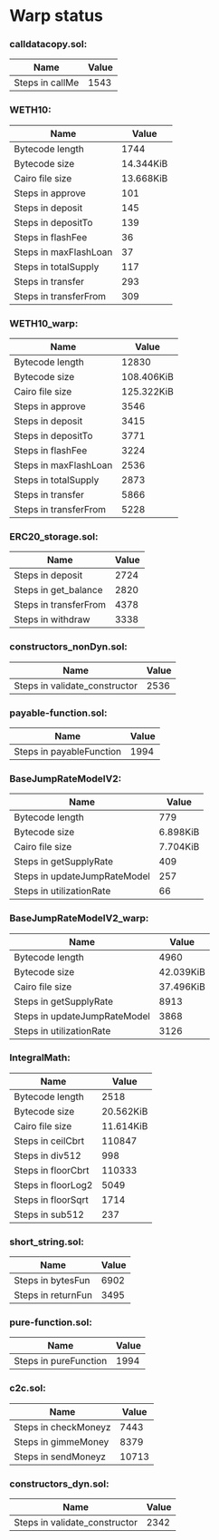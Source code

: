 # Warp status
### calldatacopy.sol:
| Name | Value |
| ----------- | ----------- |
| Steps in callMe | 1543 |
### WETH10:
| Name | Value |
| ----------- | ----------- |
| Bytecode length | 1744 |
| Bytecode size | 14.344KiB |
| Cairo file size | 13.668KiB |
| Steps in approve | 101 |
| Steps in deposit | 145 |
| Steps in depositTo | 139 |
| Steps in flashFee | 36 |
| Steps in maxFlashLoan | 37 |
| Steps in totalSupply | 117 |
| Steps in transfer | 293 |
| Steps in transferFrom | 309 |
### WETH10_warp:
| Name | Value |
| ----------- | ----------- |
| Bytecode length | 12830 |
| Bytecode size | 108.406KiB |
| Cairo file size | 125.322KiB |
| Steps in approve | 3546 |
| Steps in deposit | 3415 |
| Steps in depositTo | 3771 |
| Steps in flashFee | 3224 |
| Steps in maxFlashLoan | 2536 |
| Steps in totalSupply | 2873 |
| Steps in transfer | 5866 |
| Steps in transferFrom | 5228 |
### ERC20_storage.sol:
| Name | Value |
| ----------- | ----------- |
| Steps in deposit | 2724 |
| Steps in get_balance | 2820 |
| Steps in transferFrom | 4378 |
| Steps in withdraw | 3338 |
### constructors_nonDyn.sol:
| Name | Value |
| ----------- | ----------- |
| Steps in validate_constructor | 2536 |
### payable-function.sol:
| Name | Value |
| ----------- | ----------- |
| Steps in payableFunction | 1994 |
### BaseJumpRateModelV2:
| Name | Value |
| ----------- | ----------- |
| Bytecode length | 779 |
| Bytecode size | 6.898KiB |
| Cairo file size | 7.704KiB |
| Steps in getSupplyRate | 409 |
| Steps in updateJumpRateModel | 257 |
| Steps in utilizationRate | 66 |
### BaseJumpRateModelV2_warp:
| Name | Value |
| ----------- | ----------- |
| Bytecode length | 4960 |
| Bytecode size | 42.039KiB |
| Cairo file size | 37.496KiB |
| Steps in getSupplyRate | 8913 |
| Steps in updateJumpRateModel | 3868 |
| Steps in utilizationRate | 3126 |
### IntegralMath:
| Name | Value |
| ----------- | ----------- |
| Bytecode length | 2518 |
| Bytecode size | 20.562KiB |
| Cairo file size | 11.614KiB |
| Steps in ceilCbrt | 110847 |
| Steps in div512 | 998 |
| Steps in floorCbrt | 110333 |
| Steps in floorLog2 | 5049 |
| Steps in floorSqrt | 1714 |
| Steps in sub512 | 237 |
### short_string.sol:
| Name | Value |
| ----------- | ----------- |
| Steps in bytesFun | 6902 |
| Steps in returnFun | 3495 |
### pure-function.sol:
| Name | Value |
| ----------- | ----------- |
| Steps in pureFunction | 1994 |
### c2c.sol:
| Name | Value |
| ----------- | ----------- |
| Steps in checkMoneyz | 7443 |
| Steps in gimmeMoney | 8379 |
| Steps in sendMoneyz | 10713 |
### constructors_dyn.sol:
| Name | Value |
| ----------- | ----------- |
| Steps in validate_constructor | 2342 |
